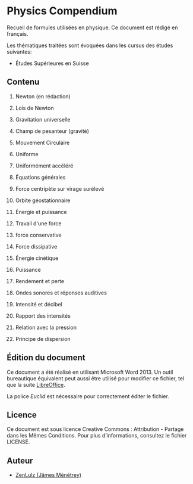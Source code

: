 # Physics Compendium

Recueil de formules utilisées en physique. Ce document est rédigé en français.

Les thématiques traitées sont évoquées dans les cursus des études suivantes:

- Études Supérieures en Suisse

## Contenu

1. Newton (en rédaction)
 1. Lois de Newton
 2. Gravitation universelle
 3. Champ de pesanteur (gravité)
 
2. Mouvement Circulaire
 1. Uniforme
 2. Uniformément accéléré
 3. Équations générales
 4. Force centripète sur virage surélevé
 
3. Orbite géostationnaire
 
4. Énergie et puissance
 1. Travail d'une force
 2. force conservative
 3. Force dissipative
 4. Énergie cinétique
 5. Puissance
 6. Rendement et perte
 
5. Ondes sonores et réponses auditives
 1. Intensité et décibel
 2. Rapport des intensités
 3. Relation avec la pression
 4. Principe de dispersion

## Édition du document

Ce document a été réalisé en utilisant Microsoft Word 2013. Un outil bureautique équivalent peut aussi être utilisé pour modifier ce fichier, tel que la suite [LibreOffice](https://www.libreoffice.org).

La police *Euclid* est nécessaire pour correctement éditer le fichier.

## Licence

Ce document est sous licence Creative Commons : Attribution - Partage dans les Mêmes Conditions.
Pour plus d’informations, consultez le fichier LICENSE.

## Auteur

- [ZenLulz (Jämes Ménétrey)](https://github.com/ZenLulz)